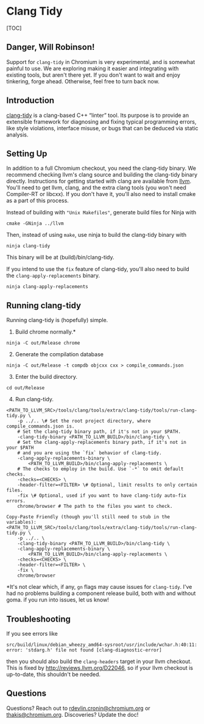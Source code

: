 # Clang Tidy

[TOC]

## Danger, Will Robinson!

Support for `clang-tidy` in Chromium is very experimental, and is somewhat
painful to use. We are exploring making it easier and integrating with existing
tools, but aren't there yet. If you don't want to wait and enjoy tinkering,
forge ahead. Otherwise, feel free to turn back now.

## Introduction

[clang-tidy](http://clang.llvm.org/extra/clang-tidy/) is a clang-based C++
“linter” tool. Its purpose is to provide an extensible framework for diagnosing
and fixing typical programming errors, like style violations, interface misuse,
or bugs that can be deduced via static analysis.

## Setting Up

In addition to a full Chromium checkout, you need the clang-tidy binary. We
recommend checking llvm's clang source and building the clang-tidy binary
directly. Instructions for getting started with clang are available from
[llvm](http://clang.llvm.org/get_started.html). You'll need to get llvm,
clang, and the extra clang tools (you won't need Compiler-RT or libcxx).
If you don't have it, you'll also need to install cmake as a part of this
process.

Instead of building with `"Unix Makefiles"`, generate build files for Ninja with
```
cmake -GNinja ../llvm
```

Then, instead of using `make`, use ninja to build the clang-tidy binary with
```
ninja clang-tidy
```

This binary will be at (build)/bin/clang-tidy.

If you intend to use the `fix` feature of clang-tidy, you'll also need to build
the `clang-apply-replacements` binary.
```
ninja clang-apply-replacements
```

## Running clang-tidy

Running clang-tidy is (hopefully) simple.
1.  Build chrome normally.\*
```
ninja -C out/Release chrome
```
2.  Generate the compilation database
```
ninja -C out/Release -t compdb objcxx cxx > compile_commands.json
```
3.  Enter the build directory.
```
cd out/Release
```
4.  Run clang-tidy.
```
<PATH_TO_LLVM_SRC>/tools/clang/tools/extra/clang-tidy/tools/run-clang-tidy.py \
    -p ../.. \# Set the root project directory, where compile_commands.json is.
    # Set the clang-tidy binary path, if it's not in your $PATH.
    -clang-tidy-binary <PATH_TO_LLVM_BUILD>/bin/clang-tidy \
    # Set the clang-apply-replacements binary path, if it's not in your $PATH
    # and you are using the `fix` behavior of clang-tidy.
    -clang-apply-replacements-binary \
        <PATH_TO_LLVM_BUILD>/bin/clang-apply-replacements \
    # The checks to employ in the build. Use `-*` to omit default checks.
    -checks=<CHECKS> \
    -header-filter=<FILTER> \# Optional, limit results to only certain files.
    -fix \# Optional, used if you want to have clang-tidy auto-fix errors.
    chrome/browser # The path to the files you want to check.

Copy-Paste Friendly (though you'll still need to stub in the variables):
<PATH_TO_LLVM_SRC>/tools/clang/tools/extra/clang-tidy/tools/run-clang-tidy.py \
    -p ../.. \
    -clang-tidy-binary <PATH_TO_LLVM_BUILD>/bin/clang-tidy \
    -clang-apply-replacements-binary \
        <PATH_TO_LLVM_BUILD>/bin/clang-apply-replacements \
    -checks=<CHECKS> \
    -header-filter=<FILTER> \
    -fix \
    chrome/browser
```

\*It's not clear which, if any, `gn` flags may cause issues for `clang-tidy`.
I've had no problems building a component release build, both with and without
goma. if you run into issues, let us know!

## Troubleshooting

If you see errors like
```
src/build/linux/debian_wheezy_amd64-sysroot/usr/include/wchar.h:40:11: error: 'stdarg.h' file not found [clang-diagnostic-error]
```

then you should also build the `clang-headers` target in your llvm checkout.
This is fixed by http://reviews.llvm.org/D22046, so if your llvm checkout is
up-to-date, this shouldn't be needed.

## Questions

Questions? Reach out to rdevlin.cronin@chromium.org or thakis@chromium.org.
Discoveries? Update the doc!
